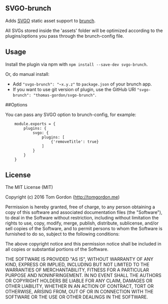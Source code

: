## SVGO-brunch
Adds [SVGO](https://github.com/svg/svgo) static asset support to [brunch](http://brunch.io).

All SVGs stored inside the 'assets' folder will be optimized according to 
the plugins/options you pass through the brunch-config file.

## Usage

Install the plugin via npm with `npm install --save-dev svgo-brunch`.

Or, do manual install:

* Add `"svgo-brunch": "~x.y.z"` to `package.json` of your brunch app.
* If you want to use git version of plugin, use the GitHub URI
`"svgo-brunch": "thomas-gordon/svgo-brunch"`.

##Options

You can pass any SVGO option to brunch-config, for example:
        
        module.exports = {
            plugins: {
                svgo: {
                    plugins: [
                        {'removeTitle': true}
                    ]
                }
            }
        }


## License

The MIT License (MIT)

Copyright (c) 2016 Tom Gordon (http://tomgordon.me)

Permission is hereby granted, free of charge, to any person obtaining a copy
of this software and associated documentation files (the "Software"), to deal
in the Software without restriction, including without limitation the rights
to use, copy, modify, merge, publish, distribute, sublicense, and/or sell
copies of the Software, and to permit persons to whom the Software is
furnished to do so, subject to the following conditions:

The above copyright notice and this permission notice shall be included in
all copies or substantial portions of the Software.

THE SOFTWARE IS PROVIDED "AS IS", WITHOUT WARRANTY OF ANY KIND, EXPRESS OR
IMPLIED, INCLUDING BUT NOT LIMITED TO THE WARRANTIES OF MERCHANTABILITY,
FITNESS FOR A PARTICULAR PURPOSE AND NONINFRINGEMENT. IN NO EVENT SHALL THE
AUTHORS OR COPYRIGHT HOLDERS BE LIABLE FOR ANY CLAIM, DAMAGES OR OTHER
LIABILITY, WHETHER IN AN ACTION OF CONTRACT, TORT OR OTHERWISE, ARISING FROM,
OUT OF OR IN CONNECTION WITH THE SOFTWARE OR THE USE OR OTHER DEALINGS IN
THE SOFTWARE.
